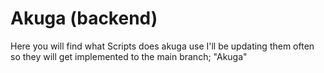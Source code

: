 # Akuga (backend)

Here you will find what Scripts does akuga use
I'll be updating them often so they will get implemented to the main branch; "Akuga"
